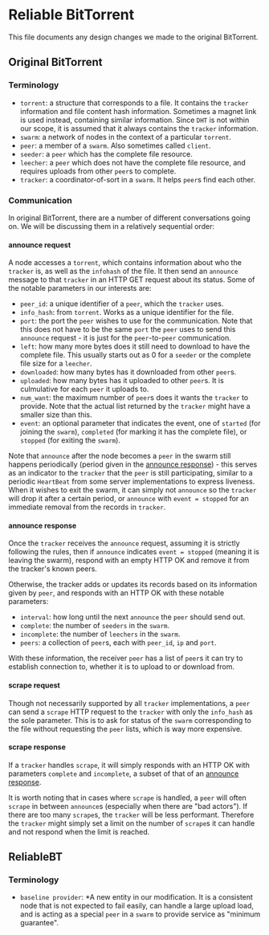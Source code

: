# Reliable BitTorrent

This file documents any design changes we made to the original BitTorrent.

## Original BitTorrent

### Terminology
 - `torrent`: a structure that corresponds to a file. It contains the `tracker` information and file content hash information. Sometimes a magnet link is used instead, containing similar information. Since `DHT` is not within our scope, it is assumed that it always contains the `tracker` information.
 - `swarm`: a network of nodes in the context of a particular `torrent`.
 - `peer`: a member of a `swarm`. Also sometimes called `client`.
 - `seeder`: a `peer` which has the complete file resource.
 - `leecher`: a `peer` which does not have the complete file resource, and requires uploads from other `peer`s to complete.
 - `tracker`: a coordinator-of-sort in a `swarm`. It helps `peer`s find each other.

 ### Communication
 In original BitTorrent, there are a number of different conversations going on. We will be discussing them in a relatively sequential order:

 #### announce request

 A node accesses a `torrent`, which contains information about who the `tracker` is, as well as the `infohash` of the file. It then send an `announce` message to that `tracker` in an HTTP GET request about its status. Some of the notable parameters in our interests are:
 - `peer_id`: a unique identifier of a `peer`, which the `tracker` uses.
 - `info_hash`: from `torrent`. Works as a unique identifier for the file.
 - `port`: the port the `peer` wishes to use for the communication. Note that this does not have to be the same `port` the `peer` uses to send this `announce` request - it is just for the `peer`-to-`peer` communication.
 - `left`: how many more bytes does it still need to download to have the complete file. This usually starts out as 0 for a `seeder` or the complete file size for a `leecher`.
 - `downloaded`: how many bytes has it downloaded from other `peer`s.
 - `uploaded`: how many bytes has it uploaded to other `peer`s. It is culmulative for each `peer` it uploads to.
 - `num_want`: the maximum number of `peer`s does it wants the `tracker` to provide. Note that the actual list returned by the `tracker` might have a smaller size than this.
 - `event`: an optional parameter that indicates the event, one of `started` (for joining the `swarm`), `completed` (for marking it has the complete file), or `stopped` (for exiting the `swarm`).

 Note that `announce` after the node becomes a `peer` in the swarm still happens periodically (period given in the [announce response](#announce-response)) - this serves as an indicator to the `tracker` that the `peer` is still participating, similar to a periodic `HeartBeat` from some server implementations to express liveness. When it wishes to exit the swarm, it can simply not `announce` so the `tracker` will drop it after a certain period, or `announce` with `event = stopped` for an immediate removal from the records in `tracker`.

#### announce response

Once the `tracker` receives the `announce` request, assuming it is strictly following the rules, then if `announce` indicates `event = stopped` (meaning it is leaving the swarm), respond with an empty HTTP OK and remove it from the tracker's known peers.

Otherwise, the tracker adds or updates its records based on its information given by `peer`, and responds with an HTTP OK with these notable parameters:
 - `interval`: how long until the next `announce` the `peer` should send out.
 - `complete`: the number of `seeders` in the `swarm`.
 - `incomplete`: the number of `leechers` in the `swarm`.
 - `peers`: a collection of `peer`s, each with `peer_id`, `ip` and `port`.

With these information, the receiver `peer` has a list of `peer`s it can try to establish connection to, whether it is to upload to or download from.

#### scrape request
Though not necessarily supported by all `tracker` implementations, a `peer` can send a `scrape` HTTP request to the `tracker` with only the `info_hash` as the sole parameter. This is to ask for status of the `swarm` corresponding to the file without requesting the `peer` lists, which is way more expensive.

#### scrape response
If a `tracker` handles `scrape`, it will simply responds with an HTTP OK with parameters `complete` and `incomplete`, a subset of that of an [announce response](#announce-response).

It is worth noting that in cases where `scrape` is handled, a `peer` will often `scrape` in between `announce`s (especially when there are "bad actors"). If there are too many `scrape`s, the `tracker` will be less performant. Therefore the `tracker` might simply set a limit on the number of `scrape`s it can handle and not respond when the limit is reached.


## ReliableBT

### Terminology
-  `baseline provider`: *A new entity in our modification. It is a consistent node that is not expected to fail easily, can handle a large upload load, and is acting as a special `peer` in a `swarm` to provide service as "minimum guarantee".
